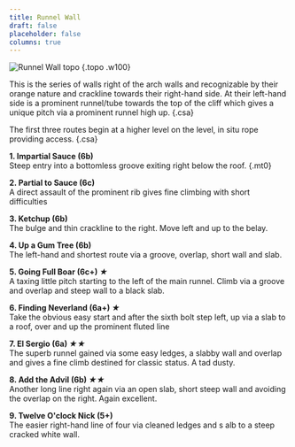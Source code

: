 ```yaml
---
title: Runnel Wall
draft: false
placeholder: false
columns: true
---
```


![Runnel Wall topo](/img/peak/matlock/caretaker-runnel1.jpg)
{.topo .w100}

This is the series of walls right of the arch walls and recognizable by their orange nature and crackline towards their right-hand side. At their left-hand side is a prominent runnel/tube towards the top of the cliff which gives a unique pitch via a prominent runnel high up.
{.csa}

The first three routes begin at a higher level on the level, in situ rope providing access.
{.csa}

**1. Impartial Sauce (6b)**  
Steep entry into a bottomless groove exiting right below the roof.
{.mt0}

**2. Partial to Sauce (6c)**  
A direct assault of the prominent rib gives fine climbing with short difficulties

**3. Ketchup (6b)**  
The bulge and thin crackline to the right. Move left and up to the belay.

**4. Up a Gum Tree (6b)**  
The left-hand and shortest route via a groove, overlap, short wall and slab.

**5. Going Full Boar (6c+) *★***  
A taxing little pitch starting to the left of the main runnel. Climb via a groove and overlap and steep wall to a black slab.

**6. Finding Neverland (6a+) *★***  
Take the obvious easy start and after the sixth bolt step left, up via a slab to a roof, over and up the prominent fluted line

**7. El Sergio (6a) *★★***  
The superb runnel gained via some easy ledges, a slabby wall and overlap and gives a fine climb destined for classic status. A tad dusty.

**8. Add the Advil (6b) *★★***  
Another long line right again via an open slab, short steep wall and avoiding the overlap on the right. Again excellent.

**9. Twelve O'clock Nick (5+)**  
The easier right-hand line of four via cleaned ledges and s alb to a steep cracked white wall.
